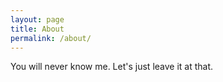 ```yaml
---
layout: page
title: About
permalink: /about/
---
```

You will never know me.
Let's just leave it at that.
